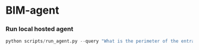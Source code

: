 # BIM-agent

### Run local hosted agent
```python
python scripts/run_agent.py --query "What is the perimeter of the entrance hall?" --method "scaled" --db <path-to-database>
```

